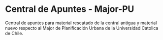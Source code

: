 # Central de Apuntes - Major-PU
Central de apuntes para material rescatado de la central antigua y material nuevo respecto al Major de Planificación Urbana de la Universidad Catolica de Chile.
